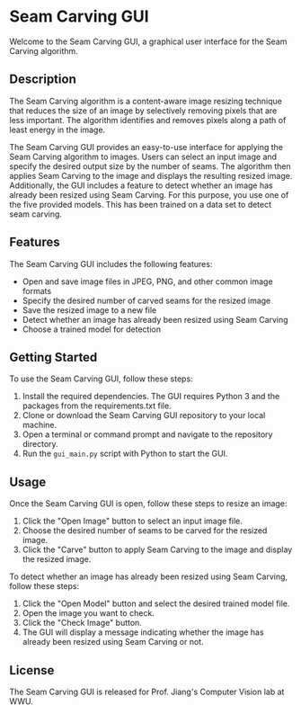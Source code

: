 # Seam Carving GUI

Welcome to the Seam Carving GUI, a graphical user interface for the Seam Carving algorithm.

## Description

The Seam Carving algorithm is a content-aware image resizing technique that reduces the size of an image by selectively removing pixels that are less important. The algorithm identifies and removes pixels along a path of least energy in the image.

The Seam Carving GUI provides an easy-to-use interface for applying the Seam Carving algorithm to images. Users can select an input image and specify the desired output size by the number of seams. The algorithm then applies Seam Carving to the image and displays the resulting resized image. Additionally, the GUI includes a feature to detect whether an image has already been resized using Seam Carving. For this purpose, you use one of the five provided models. This has been trained on a data set to detect seam carving.

## Features

The Seam Carving GUI includes the following features:

- Open and save image files in JPEG, PNG, and other common image formats
- Specify the desired number of carved seams for the resized image
- Save the resized image to a new file
- Detect whether an image has already been resized using Seam Carving
- Choose a trained model for detection

## Getting Started

To use the Seam Carving GUI, follow these steps:

1. Install the required dependencies. The GUI requires Python 3 and the packages from the requirements.txt file.
2. Clone or download the Seam Carving GUI repository to your local machine.
3. Open a terminal or command prompt and navigate to the repository directory.
4. Run the `gui_main.py` script with Python to start the GUI.

## Usage

Once the Seam Carving GUI is open, follow these steps to resize an image:

1. Click the "Open Image" button to select an input image file.
2. Choose the desired number of seams to be carved for the resized image.
3. Click the "Carve" button to apply Seam Carving to the image and display the resized image.

To detect whether an image has already been resized using Seam Carving, follow these steps:

1. Click the "Open Model" button and select the desired trained model file.
2. Open the image you want to check.
3. Click the "Check Image" button.
4. The GUI will display a message indicating whether the image has already been resized using Seam Carving or not.

## License

The Seam Carving GUI is released for Prof. Jiang's Computer Vision lab at WWU.

